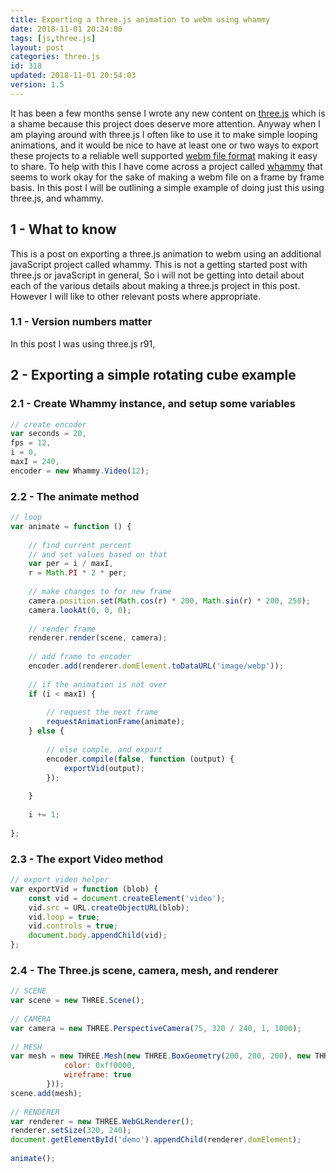 ```yaml
---
title: Exporting a three.js animation to webm using whammy
date: 2018-11-01 20:24:00
tags: [js,three.js]
layout: post
categories: three.js
id: 318
updated: 2018-11-01 20:54:03
version: 1.5
---
```


It has been a few months sense I wrote any new content on [three.js](https://threejs.org/) which is a shame because this project does deserve more attention. Anyway when I am playing around with three.js I often like to use it to make simple looping animations, and it would be nice to have at least one or two ways to export these projects to a reliable well supported [webm file format](https://en.wikipedia.org/wiki/WebM) making it easy to share. To help with this I have come across a project called [whammy](https://github.com/antimatter15/whammy) that seems to work okay for the sake of making a webm file on a frame by frame basis. In this post I will be outlining a simple example of doing just this using three.js, and whammy.

<!-- more -->

## 1 - What to know

This is a post on exporting a three.js animation to webm using an additional javaScript project called whammy. This is not a getting started post with three.js or javaScript in general, So i will not be getting into detail about each of the various details about making a three.js project in this post. However I will like to other relevant posts where appropriate.

### 1.1 - Version numbers matter

In this post I was using three.js r91,

## 2 - Exporting a simple rotating cube example


### 2.1 - Create Whammy instance, and setup some variables

```js
// create encoder
var seconds = 20,
fps = 12,
i = 0,
maxI = 240,
encoder = new Whammy.Video(12);
```

### 2.2 - The animate method

```js
// loop
var animate = function () {
 
    // find current percent
    // and set values based on that
    var per = i / maxI,
    r = Math.PI * 2 * per;
 
    // make changes to for new frame
    camera.position.set(Math.cos(r) * 200, Math.sin(r) * 200, 250);
    camera.lookAt(0, 0, 0);
 
    // render frame
    renderer.render(scene, camera);
 
    // add frame to encoder
    encoder.add(renderer.domElement.toDataURL('image/webp'));
 
    // if the animation is not over
    if (i < maxI) {
 
        // request the next frame
        requestAnimationFrame(animate);
    } else {
 
        // else comple, and export
        encoder.compile(false, function (output) {
            exportVid(output);
        });
 
    }
 
    i += 1;
 
};
```

### 2.3 - The export Video method

```js
// export video helper
var exportVid = function (blob) {
    const vid = document.createElement('video');
    vid.src = URL.createObjectURL(blob);
    vid.loop = true;
    vid.controls = true;
    document.body.appendChild(vid);
};
```

### 2.4 - The Three.js scene, camera, mesh, and renderer

```js
// SCENE
var scene = new THREE.Scene();
 
// CAMERA
var camera = new THREE.PerspectiveCamera(75, 320 / 240, 1, 1000);
 
// MESH
var mesh = new THREE.Mesh(new THREE.BoxGeometry(200, 200, 200), new THREE.MeshBasicMaterial({
            color: 0xff0000,
            wireframe: true
        }));
scene.add(mesh);
 
// RENDERER
var renderer = new THREE.WebGLRenderer();
renderer.setSize(320, 240);
document.getElementById('demo').appendChild(renderer.domElement);
 
animate();
```
